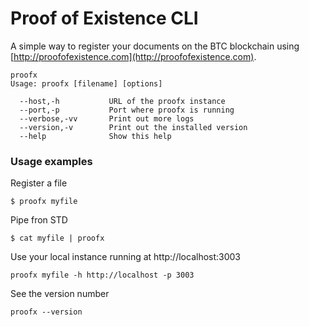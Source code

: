 # Proof of Existence CLI

A simple way to register your documents on the BTC blockchain using [http://proofofexistence.com](http://proofofexistence.com).

```
proofx
Usage: proofx [filename] [options]

  --host,-h           URL of the proofx instance
  --port,-p           Port where proofx is running
  --verbose,-vv       Print out more logs
  --version,-v        Print out the installed version
  --help              Show this help
```

### Usage examples

Register a file
```
$ proofx myfile
```

Pipe fron STD 
```
$ cat myfile | proofx
```

Use your local instance running at http://localhost:3003
```
proofx myfile -h http://localhost -p 3003
```

See the version number
```
proofx --version
```


